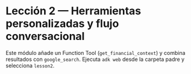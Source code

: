 # Lección 2 — Herramientas personalizadas y flujo conversacional

Este módulo añade un Function Tool (`get_financial_context`) y combina resultados con `google_search`. Ejecuta `adk web` desde la carpeta padre y selecciona `lesson2`.

